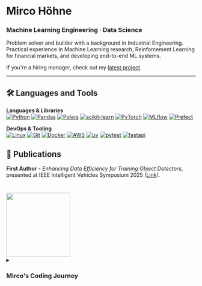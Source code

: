 # Mirco Höhne
### Machine Learning Engineering · Data Science

Problem solver and builder with a background in Industrial Engineering.  
Practical experience in Machine Learning research, Reinforcement Learning for financial markets, and developing end-to-end ML systems.

If you're a hiring manager, check out my [latest project](https://github.com/mircohoehne/e2e-taxi-ride-duration-prediction).

---

## 🛠 Languages and Tools

**Languages & Libraries**  
[![Python](https://img.shields.io/badge/Python-3670A0?style=for-the-badge&logo=python&logoColor=ffdd54)](https://www.python.org/)
[![Pandas](https://img.shields.io/badge/pandas-150458?style=for-the-badge&logo=pandas&logoColor=white)](https://pandas.pydata.org/)
[![Polars](https://img.shields.io/badge/Polars-FF9800?style=for-the-badge&logo=polars&color=0075FF)](https://pola.rs/)
[![scikit-learn](https://img.shields.io/badge/scikit--learn-%23F7931E.svg?style=for-the-badge&logo=scikit-learn&logoColor=white)](https://scikit-learn.org/stable/)
[![PyTorch](https://img.shields.io/badge/PyTorch-%23EE4C2C.svg?style=for-the-badge&logo=PyTorch&logoColor=white)](https://pytorch.org/)
[![MLflow](https://img.shields.io/badge/MLflow-0194E2?style=for-the-badge&logo=mlflow&logoColor=white)](https://mlflow.org/docs/latest/ml/tracking/autolog/)
[![Prefect](https://img.shields.io/badge/Prefect-000000?style=for-the-badge&logo=prefect&logoColor=white)](https://www.prefect.io/)



**DevOps & Tooling**  
[![Linux](https://img.shields.io/badge/Linux-FCC624?style=for-the-badge&logo=linux&logoColor=black)](https://www.linux.org/)
[![Git](https://img.shields.io/badge/Git-F05032?style=for-the-badge&logo=git&logoColor=white)](https://git-scm.com/)
[![Docker](https://img.shields.io/badge/docker-%230db7ed.svg?style=for-the-badge&logo=docker&logoColor=white)](https://www.docker.com/)
[![AWS](https://img.shields.io/badge/AWS-%23FF9900.svg?style=for-the-badge&logo=amazon-aws&logoColor=white)](https://aws.amazon.com/)
[![uv](https://img.shields.io/badge/uv-000000?style=for-the-badge&logo=uv&logoColor=white)](https://docs.astral.sh/uv/)
[![pytest](https://img.shields.io/badge/pytest-0A9EDC?style=for-the-badge&logo=pytest&logoColor=white)](https://docs.pytest.org/en/stable/)
[![fastapi](https://img.shields.io/badge/fastapi-_?style=for-the-badge&logo=fastapi&logoColor=white&color=009688)](https://fastapi.tiangolo.com/)



## 📄 Publications
**First Author** - *Enhancing Data Efficiency for Training Object Detectors*, presented at IEEE Intelligent Vehicles Symposium 2025 ([Link](https://ieeexplore.ieee.org/document/11097567)).

#

<div style="display:flex; gap:12px; flex-wrap:wrap; align-items:stretch;">
  <img src="https://github-readme-stats-mircohoehnes-projects.vercel.app/api/top-langs/?username=mircohoehne&hide=jupyter%20notebook,html,css&layout=compact&theme=tokyonight"
       style="height:170px; display:block;" />
<!--  <img src="https://github-readme-stats-mircohoehnes-projects.vercel.app/api?username=mircohoehne&show_icons=true&theme=tokyonight&hide_rank=true"
       style="height:170px; display:block;" />
-->
</div>

<details>
  <summary><h3>Mirco's Coding Journey</h3></summary>

  My journey into tech started during my Industrial Engineering bachelor's, where I took a C/C++ programming course with in-person coding exams. I experimented with Python on my own, and dabbled in IT security out of curiosity.  

  During my master's, a [data science talk (German)](https://www.youtube.com/watch?v=-YpwsdRKt8Q) completely shifted my focus. I began taking every university course I could find on statistics and machine learning, alongside specialized online Progams, such as the [*IBM Data Science Specialization*](https://www.coursera.org/professional-certificates/ibm-data-science). Afterwards I got the opportunity to do two internships.

  **First internship** – Large German bank: built a proof of concept for a reinforcement learning trading system for the stock and forex markets. This involved implementing market data ingestion, designing the RL environment, and running performance benchmarks.  

  **Second internship** – Major German automotive company: researched dataset reduction techniques for object detection, leveraging coreset selection to improve model efficiency.
  
  After the internships we continued the research and the results led to the **first-authored** paper *Enhancing Data Efficiency for Training Object Detectors*, presented at IEEE Intelligent Vehicles Symposium 2025 ([see above](#-publications)).


</details>
